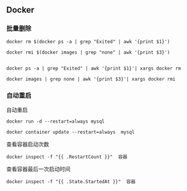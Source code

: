 
## Docker

### 批量删除

```
docker rm $(docker ps -a | grep "Exited" | awk '{print $1}')

docker rmi $(docker images | grep "none" | awk '{print $3}')


docker ps -a | grep "Exited" | awk '{print $1}'| xargs docker rm

docker images | grep none | awk '{print $3}'| xargs docker rmi
```

### 自动重启

自动重启

```
docker run -d --restart=always mysql
 
docker container update --restart=always  mysql
```

查看容器启动次数
```
docker inspect -f "{{ .RestartCount }}"  容器
 ```
查看容器最后一次启动时间
 ```
docker inspect -f "{{ .State.StartedAt }}"  容器
```

